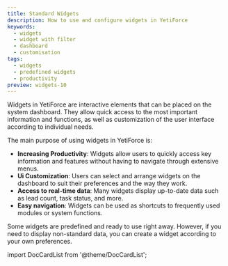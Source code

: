 ```yaml
---
title: Standard Widgets
description: How to use and configure widgets in YetiForce
keywords:
  - widgets
  - widget with filter
  - dashboard
  - customisation
tags:
  - widgets
  - predefined widgets
  - productivity
preview: widgets-10
---
```


Widgets in YetiForce are interactive elements that can be placed on the system dashboard. They allow quick access to the most important information and functions, as well as customization of the user interface according to individual needs.

The main purpose of using widgets in YetiForce is:

- **Increasing Productivity**: Widgets allow users to quickly access key information and features without having to navigate through extensive menus.
- **Ui Customization**: Users can select and arrange widgets on the dashboard to suit their preferences and the way they work.
- **Access to real-time data**: Many widgets display up-to-date data such as lead count, task status, and more.
- **Easy navigation**: Widgets can be used as shortcuts to frequently used modules or system functions.

Some widgets are predefined and ready to use right away. However, if you need to display non-standard data, you can create a widget according to your own preferences.

import DocCardList from '@theme/DocCardList';

<DocCardList />
